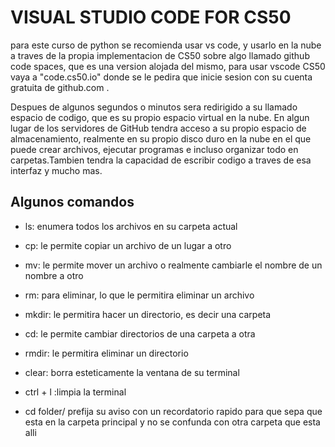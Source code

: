 # VISUAL STUDIO CODE FOR CS50
para este curso de python se recomienda usar vs code, y usarlo en la nube a traves de la propia implementacion de CS50 sobre algo llamado github code spaces, que es una version alojada del mismo, para usar vscode CS50 vaya a "code.cs50.io" donde se le pedira que inicie sesion con su cuenta gratuita de github.com . 

Despues de algunos segundos o minutos sera redirigido a su llamado espacio de codigo, que es su propio espacio virtual en la nube. En algun lugar de los servidores de GitHub tendra acceso a su propio espacio de almacenamiento, realmente en su propio disco duro en la nube en el que puede crear archivos, ejecutar programas e incluso organizar todo en carpetas.Tambien tendra la capacidad de escribir codigo a traves de esa interfaz y mucho mas.

## Algunos comandos 
* ls: enumera todos los archivos en su carpeta actual 

* cp: le permite copiar un archivo de un lugar a otro 

* mv: le permite mover un archivo o realmente cambiarle el nombre de un nombre a otro 

* rm: para eliminar, lo que le permitira eliminar un archivo 

* mkdir: le permitira hacer un directorio, es decir una carpeta 

* cd: le permite cambiar directorios de una carpeta a otra 

* rmdir: le permitira eliminar un directorio 

* clear: borra esteticamente la ventana de su terminal

* ctrl + l :limpia la terminal 

* cd folder/
prefija su aviso con un recordatorio rapido para que sepa que esta en la carpeta principal y no se confunda con otra carpeta que esta alli 